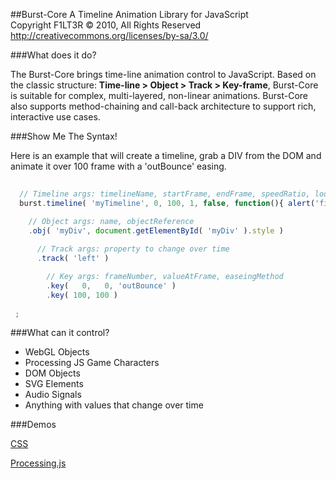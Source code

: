 ##Burst-Core
A Timeline Animation Library for JavaScript<br />
Copyright F1LT3R © 2010, All Rights Reserved<br />
http://creativecommons.org/licenses/by-sa/3.0/

###What does it do?

The Burst-Core brings time-line animation control to JavaScript. Based on the classic structure: **Time-line > Object > Track > Key-frame**, Burst-Core is suitable for complex, multi-layered, non-linear animations. Burst-Core also supports method-chaining and call-back architecture to support rich, interactive use cases.

###Show Me The Syntax!

Here is an example that will create a timeline, grab a DIV from the DOM and animate it over 100 frame with a 'outBounce' easing.

```javascript
  
  // Timeline args: timelineName, startFrame, endFrame, speedRatio, loop, callBack
  burst.timeline( 'myTimeline', 0, 100, 1, false, function(){ alert('finished!'); )

    // Object args: name, objectReference
    .obj( 'myDiv', document.getElementById( 'myDiv' ).style )
    
      // Track args: property to change over time
      .track( 'left' )

        // Key args: frameNumber, valueAtFrame, easeingMethod
        .key(   0,   0, 'outBounce' )
        .key( 100, 100 )
        
 ;

```

###What can it control?

- WebGL Objects
- Processing JS Game Characters
- DOM Objects
- SVG Elements
- Audio Signals
- Anything with values that change over time

###Demos

[CSS](http://code.bocoup.com/burst-core/examples/css-demo/)

[Processing.js](http://code.bocoup.com/burst-core/examples/processing-js/)
